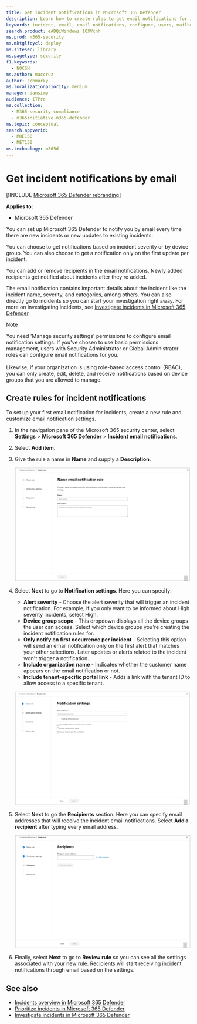 ```yaml
---
title: Get incident notifications in Microsoft 365 Defender
description: Learn how to create rules to get email notifications for incidents in Microsoft 365 Defender
keywords: incident, email, email notfications, configure, users, mailbox, email, incidents
search.product: eADQiWindows 10XVcnh
ms.prod: m365-security
ms.mktglfcycl: deploy
ms.sitesec: library
ms.pagetype: security
f1.keywords: 
  - NOCSH
ms.author: maccruz
author: schmurky
ms.localizationpriority: medium
manager: dansimp
audience: ITPro
ms.collection: 
  - M365-security-compliance
  - m365initiative-m365-defender
ms.topic: conceptual
search.appverid: 
  - MOE150
  - MET150
ms.technology: m365d
---
```


# Get incident notifications by email

[!INCLUDE [Microsoft 365 Defender rebranding](../includes/microsoft-defender.md)]


**Applies to:**
- Microsoft 365 Defender

You can set up Microsoft 365 Defender to notify you by email every time there are new incidents or new updates to existing incidents. 

You can choose to get notifications based on incident severity or by device group. You can also choose to get a notification only on the first update per incident.

You can add or remove recipients in the email notifications. Newly added recipients get notified about incidents after they're added. 

The email notification contains important details about the incident like the incident name, severity, and categories, among others. You can also directly go to incidents so you can start your investigation right away. For more on investigating incidents, see [Investigate incidents in Microsoft 365 Defender](./investigate-incidents.md).

>[!NOTE]
>You need 'Manage security settings' permissions to configure email notification settings. If you've chosen to use basic permissions management, users with Security Administrator or Global Administrator roles can configure email notifications for you. <br> <br>
Likewise, if your organization is using role-based access control (RBAC), you can only create, edit, delete, and receive notifications based on device groups that you are allowed to manage.

## Create rules for incident notifications

To set up your first email notification for incidents, create a new rule and customize email notification settings.

1. In the navigation pane of the Microsoft 365 security center, select **Settings** > **Microsoft 365 Defender** > **Incident email notifications**.
2. Select **Add item**.
3. Give the rule a name in **Name** and supply a **Description**.

    ![Create rule window for incident email notifs](../../media/incidentemailnotif1.png) 
4. Select **Next** to go to **Notification settings**. Here you can specify:
    - **Alert severity** - Choose the alert severity that will trigger an incident notification. For example, if you only want to be informed about High severity incidents, select High.
    - **Device group scope** - This dropdown displays all the device groups the user can access. Select which device groups you're creating the incident notification rules for.
    - **Only notify on first occurrence per incident** - Selecting this option will send an email notification only on the first alert that matches your other selections. Later updates or alerts related to the incident won't trigger a notification.
    - **Include organization name** - Indicates whether the customer name appears on the email notification or not.
    - **Include tenant-specific portal link** -  Adds a link with the tenant ID to allow access to a specific tenant.
    
    ![Notif settings window for incident email notifs](../../media/incidentemailnotif2.png)
5. Select **Next** to go the **Recipients** section. Here you can specify email addresses that will receive the incident email notifications. Select **Add a recipient** after typing every email address.

    ![Add recipients window for incident email notifs](../../media/incidentemailnotif3.png) 

6. Finally, select **Next** to go to **Review rule** so you can see all the settings associated with your new rule. Recipients will start receiving incident notifications through email based on the settings.

## See also
- [Incidents overview in Microsoft 365 Defender](./incidents-overview.md)
- [Prioritize incidents in Microsoft 365 Defender](./incident-queue.md)
- [Investigate incidents in Microsoft 365 Defender](./investigate-incidents.md)